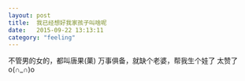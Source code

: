 ```yaml
---
layout: post
title:  我已经想好我家孩子叫啥呢
date:   2015-09-22 13:13:11
category: "feeling"
---
```


不管男的女的，都叫唐果(菓)
万事俱备，就缺个老婆，帮我生个娃了
太赞了o(∩_∩)o 